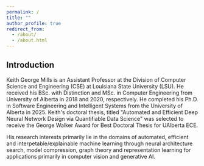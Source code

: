 ```yaml
---
permalink: /
title: ""
author_profile: true
redirect_from: 
  - /about/
  - /about.html
---
```


## Introduction
Keith George Mills is an Assistant Professor at the Division of Computer Science and Engineering (CSE) at Louisiana State University (LSU). He received his BSc. with Distinction and MSc. in Computer Engineering from University of Alberta in 2018 and 2020, respectively. He completed his Ph.D. in Software Engineering and Intelligent Systems from the University of Alberta in 2025. Keith's doctoral thesis, titled "Automated and Efficient Deep Neural Network Design via Quantifiable Data Science" was selected to receive the George Walker Award for Best Doctoral Thesis for UAlberta ECE.

His research interests primarily lie in the domains of automated, efficient and interpetable/explainable machine learning through neural architecture search, model compression, graph theory and representation learning for applications primarily in computer vision and generative AI. 

<div style="width:0px; margin:auto 0;">
<script type='text/javascript' id='clustrmaps' src='//cdn.clustrmaps.com/map_v2.js?cl=ffffff&w=222&t=m&d=N-UhLNh1aPr-MNvJ51WE7W80gYu6JH8niQ-sYwR71Tk&co=2d78ad&cmo=3acc3a&cmn=ff5353&ct=ffffff'></script>
</div>